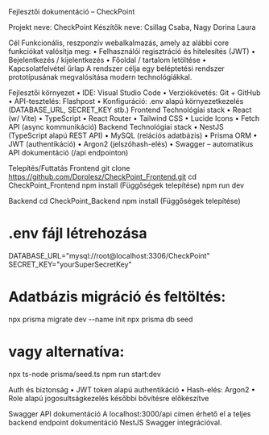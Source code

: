 Fejlesztői dokumentáció – CheckPoint

Projekt neve: CheckPoint
Készítők neve: Csillag Csaba, Nagy Dorina Laura

Cél
Funkcionális, reszponzív webalkalmazás, amely az alábbi core funkciókat valósítja meg:
•	Felhasználói regisztráció és hitelesítés (JWT)
•	Bejelentkezés / kijelentkezés
•	Főoldal / tartalom letöltése
•	Kapcsolatfelvétel űrlap
A rendszer célja egy beléptetési rendszer prototípusának megvalósítása modern technológiákkal.

Fejlesztői környezet
•	IDE: Visual Studio Code
•	Verziókövetés: Git + GitHub
•	API-tesztelés: Flashpost
•	Konfiguráció: .env alapú környezetkezelés (DATABASE_URL, SECRET_KEY stb.)
Frontend Technológiai stack
•	React (w/ Vite)
•	TypeScript
•	React Router
•	Tailwind CSS
•	Lucide Icons
•	Fetch API (async kommunikáció)
Backend Technológiai stack
•	NestJS (TypeScript alapú REST API)
•	MySQL (relációs adatbázis)
•	Prisma ORM
•	JWT (authentikáció)
•	Argon2 (jelszóhash-elés)
•	Swagger – automatikus API dokumentáció (/api endpointon)

Telepítés/Futtatás
Frontend
git clone https://github.com/Dorolesz/CheckPoint_Frontend.git
cd CheckPoint_Frontend
npm install  (Függőségek telepítése)
npm run dev



Backend
cd CheckPoint_Backend
npm install  (Függőségek telepítése)
# .env fájl létrehozása
DATABASE_URL="mysql://root@localhost:3306/CheckPoint"
SECRET_KEY="yourSuperSecretKey"
# Adatbázis migráció és feltöltés:
npx prisma migrate dev --name init
npx prisma db seed
# vagy alternatíva:
 npx ts-node prisma/seed.ts
npm run start:dev

Auth és biztonság
•	JWT token alapú authentikáció
•	Hash-elés: Argon2
•	Role alapú jogosultságkezelés későbbi bővítésre előkészítve

Swagger API dokumentáció
A localhost:3000/api címen érhető el a teljes backend endpoint dokumentáció NestJS Swagger integrációval.



